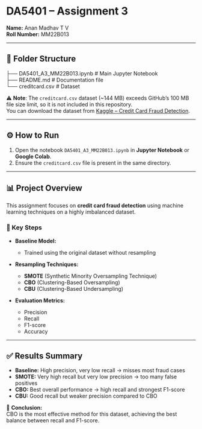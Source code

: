 # DA5401 – Assignment 3

**Name:** Anan Madhav T V  
**Roll Number:** MM22B013  

---

## 📂 Folder Structure  

├── DA5401_A3_MM22B013.ipynb           # Main Jupyter Notebook  
├── README.md                          # Documentation file  
└── creditcard.csv                     # Dataset

⚠️ **Note**: The `creditcard.csv` dataset (~144 MB) exceeds GitHub’s 100 MB file size limit, so it is not included in this repository.  
You can download the dataset from [Kaggle – Credit Card Fraud Detection](https://www.kaggle.com/datasets/mlg-ulb/creditcardfraud). 

---

## ⚙️ How to Run  
1. Open the notebook `DA5401_A3_MM22B013.ipynb` in **Jupyter Notebook** or **Google Colab**.  
2. Ensure the `creditcard.csv` file is present in the same directory.  

---

## 📊 Project Overview  

This assignment focuses on **credit card fraud detection** using machine learning techniques on a highly imbalanced dataset.  

### 🔎 Key Steps  

- **Baseline Model:**  
  - Trained using the original dataset without resampling  

- **Resampling Techniques:**  
  - **SMOTE** (Synthetic Minority Oversampling Technique)  
  - **CBO** (Clustering-Based Oversampling)  
  - **CBU** (Clustering-Based Undersampling)  

- **Evaluation Metrics:**  
  - Precision  
  - Recall  
  - F1-score  
  - Accuracy  

---

## ✅ Results Summary  

- **Baseline:** High precision, very low recall → misses most fraud cases  
- **SMOTE:** Very high recall but very low precision → too many false positives  
- **CBO:** Best overall performance → high recall and strongest F1-score  
- **CBU:** Good recall but weaker precision compared to CBO  

📌 **Conclusion:**  
CBO is the most effective method for this dataset, achieving the best balance between recall and F1-score.  

